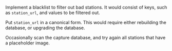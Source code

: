 Implement a blacklist to filter out bad stations. It would consist of keys,
such as `station_url`, and values to be filtered out.

Put `station_url` in a canonical form. This would require either rebuilding the
database, or upgrading the database.

Occasionally scan the capture database, and try again all stations that have a
placeholder image.